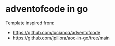 # adventofcode in go

Template inspired from:
- https://github.com/lucianoq/adventofcode
- https://github.com/jpillora/aoc-in-go/tree/main
